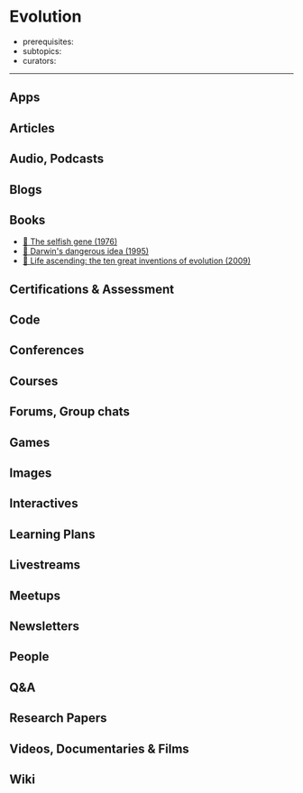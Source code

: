 # Evolution

- prerequisites:
- subtopics:
- curators:

------

## Apps

## Articles

## Audio, Podcasts

## Blogs

## Books

- [📕 The selfish gene (1976)](http://www.goodreads.com/book/show/61535.The_Selfish_Gene)
- [📕 Darwin's dangerous idea (1995)](http://www.goodreads.com/book/show/2068.Darwin_s_Dangerous_Idea)
- [📕 Life ascending: the ten great inventions of evolution (2009)](http://www.goodreads.com/book/show/6429264-life-ascending)

## Certifications & Assessment

## Code

## Conferences

## Courses

## Forums, Group chats

## Games

## Images

## Interactives

## Learning Plans

## Livestreams

## Meetups

## Newsletters

## People

## Q&A

## Research Papers

## Videos, Documentaries & Films

## Wiki
